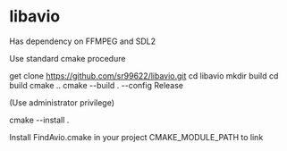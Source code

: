 # libavio

Has dependency on FFMPEG and SDL2

Use standard cmake procedure

get clone https://github.com/sr99622/libavio.git
cd libavio
mkdir build
cd build
cmake ..
cmake --build . --config Release

(Use administrator privilege)

cmake --install .

Install FindAvio.cmake in your project CMAKE_MODULE_PATH to link

